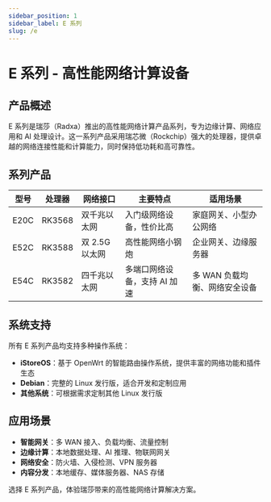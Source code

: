 ```yaml
---
sidebar_position: 1
sidebar_label: E 系列
slug: /e
---
```


# E 系列 - 高性能网络计算设备

## 产品概述

E 系列是瑞莎（Radxa）推出的高性能网络计算产品系列，专为边缘计算、网络应用和 AI 处理设计。这一系列产品采用瑞芯微（Rockchip）强大的处理器，提供卓越的网络连接性能和计算能力，同时保持低功耗和高可靠性。

## 系列产品

| 型号 | 处理器 | 网络接口       | 主要特点                     | 适用场景                      |
| ---- | ------ | -------------- | ---------------------------- | ----------------------------- |
| E20C | RK3568 | 双千兆以太网   | 入门级网络设备，性价比高     | 家庭网关、小型办公网络        |
| E52C | RK3588 | 双 2.5G 以太网 | 高性能网络小钢炮             | 企业网关、边缘服务器          |
| E54C | RK3582 | 四千兆以太网   | 多端口网络设备，支持 AI 加速 | 多 WAN 负载均衡、网络安全设备 |

## 系统支持

所有 E 系列产品均支持多种操作系统：

- **iStoreOS**：基于 OpenWrt 的智能路由操作系统，提供丰富的网络功能和插件生态
- **Debian**：完整的 Linux 发行版，适合开发和定制应用
- **其他系统**：可根据需求定制其他 Linux 发行版

## 应用场景

- **智能网关**：多 WAN 接入、负载均衡、流量控制
- **边缘计算**：本地数据处理、AI 推理、物联网网关
- **网络安全**：防火墙、入侵检测、VPN 服务器
- **内容分发**：本地缓存、媒体服务器、NAS 存储

选择 E 系列产品，体验瑞莎带来的高性能网络计算解决方案。
